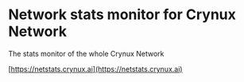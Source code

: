 # Network stats monitor for Crynux Network
The stats monitor of the whole Crynux Network

[https://netstats.crynux.ai](https://netstats.crynux.ai)
